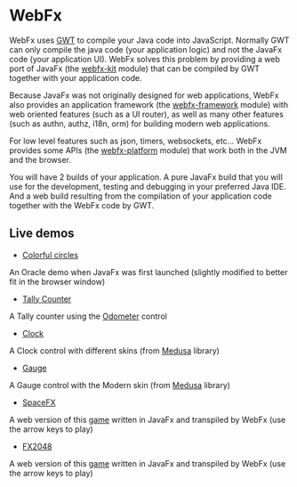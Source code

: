 # WebFx
WebFx uses [GWT][gwt-website] to compile your Java code into JavaScript. Normally GWT can only compile the java code (your application logic) and not the JavaFx code (your application UI). WebFx solves this problem by providing a web port of JavaFx (the [webfx-kit][webfx-kit-link] module) that can be compiled by GWT together with your application code.

Because JavaFx was not originally designed for web applications, WebFx also provides an application framework (the [webfx-framework][webfx-framework-link] module) with web oriented features (such as a UI router), as well as many other features (such as authn, authz, i18n, orm) for building modern web applications.

For low level features such as json, timers, websockets, etc... WebFx provides some APIs (the [webfx-platform][webfx-platform-link] module) that work both in the JVM and the browser.

You will have 2 builds of your application. A pure JavaFx build that you will use for the development, testing and debugging in your preferred Java IDE. And a web build resulting from the compilation of your application code together with the WebFx code by GWT.


## Live demos

* [Colorful circles][webfx-colorfulcircles-demo-link]

An Oracle demo when JavaFx was first launched (slightly modified to better fit in the browser window)

* [Tally Counter][webfx-tallycounter-demo-link]

A Tally counter using the [Odometer][hansolo-odometer-link] control

* [Clock][webfx-clock-demo-link]

A Clock control with different skins (from [Medusa][hansolo-medusa-link] library)

* [Gauge][webfx-gauge-demo-link]

A Gauge control with the Modern skin (from [Medusa][hansolo-medusa-link] library)

* [SpaceFX][webfx-spacefx-demo-link]

A web version of this [game][hansolo-spacefx-link] written in JavaFx and transpiled by WebFx (use the arrow keys to play)

* [FX2048][webfx-fx2048-demo-link]

A web version of this [game][fx2048-link] written in JavaFx and transpiled by WebFx (use the arrow keys to play)

[gwt-website]: http://www.gwtproject.org
[webfx-kit-link]: https://github.com/webfx-project/webfx/blob/master/webfx-kit
[webfx-framework-link]: https://github.com/webfx-project/webfx/blob/master/webfx-framework
[webfx-platform-link]: https://github.com/webfx-project/webfx/blob/master/webfx-platform
[webfx-colorfulcircles-demo-link]: https://webfx-project.github.io/webfx-demos-colorfulcircles-website/
[webfx-tallycounter-demo-link]: https://webfx-project.github.io/webfx-demos-tallycounter-website/
[webfx-clock-demo-link]: https://webfx-project.github.io/webfx-demos-clock-website/
[webfx-gauge-demo-link]: https://webfx-project.github.io/webfx-demos-gauge-website/
[webfx-spacefx-demo-link]: https://webfx-project.github.io/webfx-demos-spacefx-website/
[webfx-fx2048-demo-link]: https://webfx-project.github.io/webfx-demos-fx2048-build/
[hansolo-odometer-link]: https://github.com/HanSolo/odometer
[hansolo-medusa-link]: https://github.com/HanSolo/Medusa
[hansolo-spacefx-link]: https://github.com/HanSolo/SpaceFX
[fx2048-link]: https://github.com/brunoborges/fx2048